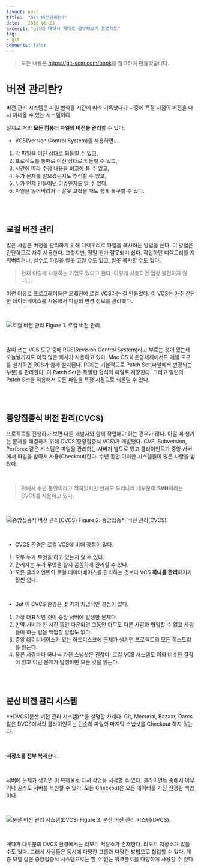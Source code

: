 ```yaml
---
layout: post
title:  "Git_버전관리란?"
date:   2018-06-23
excerpt: "git에 대해서 제대로 공부해보기 프로젝트"
tag:
- git
comments: false
---
```


> 모든 내용은 <https://git-scm.com/book>를 참고하여 만들었습니다.

# **버전 관리란?**

버전 관리 시스템은 파일 변화를 시간에 따라 기록했다가 나중에 특정 시점의 버전을 다시 꺼내올 수 있는 시스템이다.

실제로 거의 **모든 컴퓨터 파일의 버전을 관리**할 수 있다.

- VCS(Version Control System)를 사용하면...

1. 각 파일을 이전 상태로 되돌릴 수 있고,
2. 프로젝트를 통째로 이전 상태로 되돌릴 수 있고,
3. 시간에 따라 수정 내용을 비교해 볼 수 있고,
4. 누가 문제를 일으켰는지도 추적할 수 있고,
5. 누가 언제 만들어낸 이슈인지도 알 수 있다.
6. 파일을 잃어버리거나 잘못 고쳤을 때도 쉽게 복구할 수 있다.

<br>
<br>

## 로컬 버전 관리

많은 사람은 버전을 관리하기 위해 디렉토리로 파일을 복사하는 방법을 쓴다. 이 방법은 간단하므로 자주 사용한다. 그렇지만, 정말 뭔가 잘못되기 쉽다. 작업하던 디렉토리를 지워버리거나, 실수로 파일을 잘못 고칠 수도 있고, 잘못 복사할 수도 있다.

> 현재 이렇게 사용하는 기업도 있다고 한다.
> 이렇게 사용하면 엄청 불편하지 않나....

이런 이유로 프로그래머들은 오래전에 로컬 VCS라는 걸 만들었다. 이 VCS는 아주 간단한 데이터베이스를 사용해서 파일의 변경 정보를 관리했다.

<br>

![로컬 버전 관리](https://git-scm.com/book/en/v2/images/local.png)
Figure 1. 로컬 버전 관리.

<br>

많이 쓰는 VCS 도구 중에 RCS(Revision Control System)라고 부르는 것이 있는데 오늘날까지도 아직 많은 회사가 사용하고 있다. Mac OS X 운영체제에서도 개발 도구를 설치하면 RCS가 함께 설치된다. RCS는 기본적으로 Patch Set(파일에서 변경되는 부분)을 관리한다. 이 Patch Set은 특별한 형식의 파일로 저장한다. 그리고 일련의 Patch Set을 적용해서 모든 파일을 특정 시점으로 되돌릴 수 있다.

<br>
<br>

## 중앙집중식 버전 관리(CVCS)
프로젝트를 진행하다 보면 다른 개발자와 함께 작업해야 하는 경우가 많다. 이럴 때 생기는 문제를 해결하기 위해 CVCS(중앙집중식 VCS)가 개발됐다. CVS, Subversion, Perforce 같은 시스템은 파일을 관리하는 서버가 별도로 있고 클라이언트가 중앙 서버에서 파일을 받아서 사용(Checkout)한다. 수년 동안 이러한 시스템들이 많은 사랑을 받았다.

<br>

> 위에서 수년 동안이라고 적혀있지만 현재도 우리나라 대부분이 **SVN**이라는 CVCS를 사용하고 있다.

<br>

![중앙집중식 버전 관리(CVCS)](https://git-scm.com/book/en/v2/images/centralized.png)
Figure 2. 중앙집중식 버전 관리(CVCS).

<br>

- CVCS 환경은 로컬 VCS에 비해 장점이 많다.

1. 모두 누가 무엇을 하고 있는지 알 수 있다. 
2. 관리자는 누가 무엇을 할지 꼼꼼하게 관리할 수 있다.
3. 모든 클라이언트의 로컬 데이터베이스를 관리하는 것보다 VCS **하나를 관리**하기가 훨씬 쉽다.

<br>

- But 이 CVCS 환경은 몇 가지 치명적인 결점이 있다.

1. 가장 대표적인 것이 중앙 서버에 발생한 문제다.
2. 만약 서버가 한 시간 동안 다운되면 그동안 아무도 다른 사람과 협업할 수 없고 사람들이 하는 일을 백업할 방법도 없다.
3. 중앙 데이터베이스가 있는 하드디스크에 문제가 생기면 프로젝트의 모든 히스토리를 잃는다.
4. 물론 사람마다 하나씩 가진 스냅샷은 괜찮다. 로컬 VCS 시스템도 이와 비슷한 결점이 있고 이런 문제가 발생하면 모든 것을 잃는다.

<br>
<br>

## **분산 버전 관리 시스템**
**DVCS(분산 버전 관리 시스템)**을 설명할 차례다. Git, Mecurial, Bazaar, Darcs 같은 DVCS에서의 클라이언트는 단순히 파일의 마지막 스냅샷을 Checkout 하지 않는다.

<br>

**저장소를 전부 복제**한다.

<br>

서버에 문제가 생기면 이 복제물로 다시 작업을 시작할 수 있다. 클라이언트 중에서 아무거나 골라도 서버를 복원할 수 있다. 모든 Checkout은 모든 데이터를 가진 진정한 백업이다.

<br>

![분산 버전 관리 시스템(DVCS)](https://git-scm.com/book/en/v2/images/distributed.png)
Figure 3. 분산 버전 관리 시스템(DVCS).

<br>

게다가 대부분의 DVCS 환경에서는 리모트 저장소가 존재한다. 리모트 저장소가 많을 수도 있다. 그래서 사람들은 동시에 다양한 그룹과 다양한 방법으로 협업할 수 있다. 계층 모델 같은 중앙집중식 시스템으로는 할 수 없는 워크플로를 다양하게 사용할 수 있다.